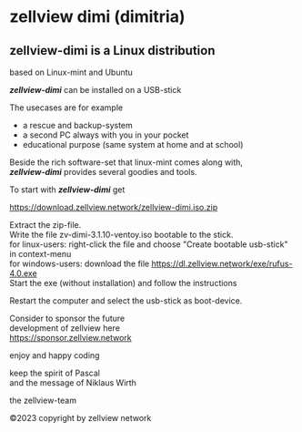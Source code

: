 # zellview dimi (dimitria)

## zellview-dimi is a Linux distribution  
based on Linux-mint and Ubuntu  
  
***zellview-dimi*** can be installed on a USB-stick  
  
The usecases are for example  
- a rescue and backup-system  
- a second PC always with you in your pocket  
- educational purpose (same system at home and at school)

Beside the rich software-set that linux-mint comes along with,  
***zellview-dimi*** provides several goodies and tools.  

To start with ***zellview-dimi*** get  

   https://download.zellview.network/zellview-dimi.iso.zip

Extract the zip-file.  
Write the file zv-dimi-3.1.10-ventoy.iso bootable to the stick.  
for linux-users: right-click the file and choose "Create bootable usb-stick" in context-menu  
for windows-users: download the file https://dl.zellview.network/exe/rufus-4.0.exe  
Start the exe (without installation) and follow the instructions  

Restart the computer and select the usb-stick as boot-device.  
  
Consider to sponsor the future    
development of zellview here  
https://sponsor.zellview.network    

enjoy and happy coding  

keep the spirit of Pascal  
and the message of Niklaus Wirth  

the zellview-team  

©2023 copyright by zellview network  